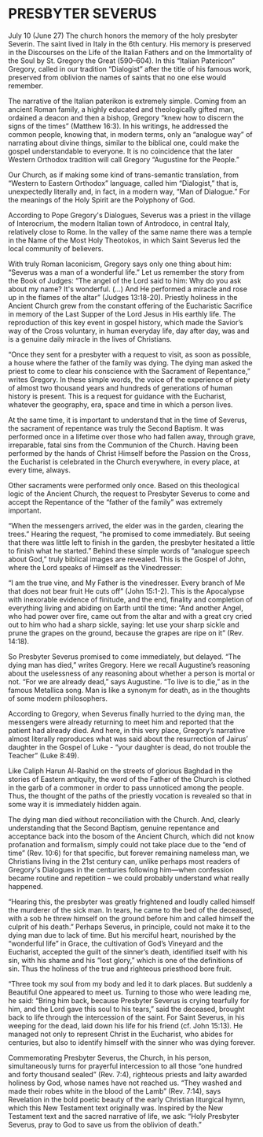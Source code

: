 # PRESBYTER SEVERUS

July 10 (June 27) The church honors the memory of the holy presbyter Severin. The saint lived in Italy in the 6th century. His memory is preserved in the Discourses on the Life of the Italian Fathers and on the Immortality of the Soul by St. Gregory the Great (590–604). In this “Italian Patericon” Gregory, called in our tradition “Dialogist” after the title of his famous work, preserved from oblivion the names of saints that no one else would remember.

The narrative of the Italian paterikon is extremely simple. Coming from an ancient Roman family, a highly educated and theologically gifted man, ordained a deacon and then a bishop, Gregory “knew how to discern the signs of the times” (Matthew 16:3). In his writings, he addressed the common people, knowing that, in modern terms, only an “analogue way” of narrating about divine things, similar to the biblical one, could make the gospel understandable to everyone. It is no coincidence that the later Western Orthodox tradition will call Gregory “Augustine for the People.”

Our Church, as if making some kind of trans-semantic translation, from “Western to Eastern Orthodox” language, called him “Dialogist,” that is, unexpectedly literally and, in fact, in a modern way, “Man of Dialogue.” For the meanings of the Holy Spirit are the Polyphony of God.

According to Pope Gregory's Dialogues, Severus was a priest in the village of Interocrium, the modern Italian town of Antrodoco, in central Italy, relatively close to Rome. In the valley of the same name there was a temple in the Name of the Most Holy Theotokos, in which Saint Severus led the local community of believers.

With truly Roman laconicism, Gregory says only one thing about him: “Severus was a man of a wonderful life.” Let us remember the story from the Book of Judges: “The angel of the Lord said to him: Why do you ask about my name? It's wonderful. (...) And He performed a miracle and rose up in the flames of the altar” (Judges 13:18-20). Priestly holiness in the Ancient Church grew from the constant offering of the Eucharistic Sacrifice in memory of the Last Supper of the Lord Jesus in His earthly life. The reproduction of this key event in gospel history, which made the Savior’s way of the Cross voluntary, in human everyday life, day after day, was and is a genuine daily miracle in the lives of Christians.

“Once they sent for a presbyter with a request to visit, as soon as possible, a house where the father of the family was dying. The dying man asked the priest to come to clear his conscience with the Sacrament of Repentance,” writes Gregory. In these simple words, the voice of the experience of piety of almost two thousand years and hundreds of generations of human history is present. This is a request for guidance with the Eucharist, whatever the geography, era, space and time in which a person lives.

At the same time, it is important to understand that in the time of Severus, the sacrament of repentance was truly the Second Baptism. It was performed once in a lifetime over those who had fallen away, through grave, irreparable, fatal sins from the Communion of the Church. Having been performed by the hands of Christ Himself before the Passion on the Cross, the Eucharist is celebrated in the Church everywhere, in every place, at every time, always.

Other sacraments were performed only once. Based on this theological logic of the Ancient Church, the request to Presbyter Severus to come and accept the Repentance of the “father of the family” was extremely important.

“When the messengers arrived, the elder was in the garden, clearing the trees.” Hearing the request, “he promised to come immediately. But seeing that there was little left to finish in the garden, the presbyter hesitated a little to finish what he started.” Behind these simple words of “analogue speech about God,” truly biblical images are revealed. This is the Gospel of John, where the Lord speaks of Himself as the Vinedresser:

“I am the true vine, and My Father is the vinedresser. Every branch of Me that does not bear fruit He cuts off” (John 15:1-2). This is the Apocalypse with inexorable evidence of finitude, and the end, finality and completion of everything living and abiding on Earth until the time: “And another Angel, who had power over fire, came out from the altar and with a great cry cried out to him who had a sharp sickle, saying: let use your sharp sickle and prune the grapes on the ground, because the grapes are ripe on it” (Rev. 14:18).

So Presbyter Severus promised to come immediately, but delayed. “The dying man has died,” writes Gregory. Here we recall Augustine’s reasoning about the uselessness of any reasoning about whether a person is mortal or not. “For we are already dead,” says Augustine. “To live is to die,” as in the famous Metallica song. Man is like a synonym for death, as in the thoughts of some modern philosophers.

According to Gregory, when Severus finally hurried to the dying man, the messengers were already returning to meet him and reported that the patient had already died. And here, in this very place, Gregory’s narrative almost literally reproduces what was said about the resurrection of Jairus’ daughter in the Gospel of Luke - “your daughter is dead, do not trouble the Teacher” (Luke 8:49).

Like Caliph Harun Al-Rashid on the streets of glorious Baghdad in the stories of Eastern antiquity, the word of the Father of the Church is clothed in the garb of a commoner in order to pass unnoticed among the people. Thus, the thought of the paths of the priestly vocation is revealed so that in some way it is immediately hidden again.

The dying man died without reconciliation with the Church. And, clearly understanding that the Second Baptism, genuine repentance and acceptance back into the bosom of the Ancient Church, which did not know profanation and formalism, simply could not take place due to the “end of time” (Rev. 10:6) for that specific, but forever remaining nameless man, we Christians living in the 21st century can, unlike perhaps most readers of Gregory's Dialogues in the centuries following him—when confession became routine and repetition – we could probably understand what really happened.

“Hearing this, the presbyter was greatly frightened and loudly called himself the murderer of the sick man. In tears, he came to the bed of the deceased, with a sob he threw himself on the ground before him and called himself the culprit of his death.” Perhaps Severus, in principle, could not make it to the dying man due to lack of time. But his merciful heart, nourished by the “wonderful life” in Grace, the cultivation of God’s Vineyard and the Eucharist, accepted the guilt of the sinner’s death, identified itself with his sin, with his shame and his “lost glory,” which is one of the definitions of sin. Thus the holiness of the true and righteous priesthood bore fruit.

“Three took my soul from my body and led it to dark places. But suddenly a Beautiful One appeared to meet us. Turning to those who were leading me, he said: “Bring him back, because Presbyter Severus is crying tearfully for him, and the Lord gave this soul to his tears,” said the deceased, brought back to life through the intercession of the saint. For Saint Severus, in his weeping for the dead, laid down his life for his friend (cf. John 15:13). He managed not only to represent Christ in the Eucharist, who abides for centuries, but also to identify himself with the sinner who was dying forever.

Commemorating Presbyter Severus, the Church, in his person, simultaneously turns for prayerful intercession to all those “one hundred and forty thousand sealed” (Rev. 7:4), righteous priests and laity awarded holiness by God, whose names have not reached us. “They washed and made their robes white in the blood of the Lamb” (Rev. 7:14), says Revelation in the bold poetic beauty of the early Christian liturgical hymn, which this New Testament text originally was. Inspired by the New Testament text and the sacred narrative of life, we ask: “Holy Presbyter Severus, pray to God to save us from the oblivion of death.”
